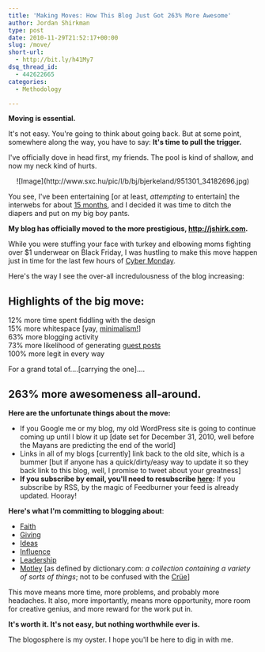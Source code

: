 ```yaml
---
title: 'Making Moves: How This Blog Just Got 263% More Awesome'
author: Jordan Shirkman
type: post
date: 2010-11-29T21:52:17+00:00
slug: /move/
short-url:
  - http://bit.ly/h41My7
dsq_thread_id:
  - 442622665
categories:
  - Methodology

---
```

**Moving is essential.**

It's not easy. You're going to think about going back. But at some point, somewhere along the way, you have to say: **It's time to pull the trigger.**

I've officially dove in head first, my friends. The pool is kind of shallow, and now my neck kind of hurts.

<p style="text-align: center;">
  ![Image](http://www.sxc.hu/pic/l/b/bj/bjerkeland/951301_34182696.jpg)
</p>

You see, I've been entertaining [or at least, _attempting_ to entertain] the interwebs for about [15 months](https://jshirk.com/blog/2009/08/this-is-why-i-blog), and I decided it was time to ditch the diapers and put on my big boy pants.

**My blog has officially moved to the more prestigious, <http://jshirk.com>.** 

While you were stuffing your face with turkey and elbowing moms fighting over $1 underwear on Black Friday, I was hustling to make this move happen just in time for the last few hours of [Cyber Monday](http://en.wikipedia.org/wiki/Cyber_Monday).

Here's the way I see the over-all incredulousness of the blog increasing:

## Highlights of the big move:

12% more time spent fiddling with the design  
15% more whitespace [yay, [minimalism!](http://mnmlist.com/)]  
63% more blogging activity  
73% more likelihood of generating [guest posts](https://jshirk.com/blog/guest)  
100% more legit in every way

For a grand total of&#8230;.[carrying the one]&#8230;.

## 263% more awesomeness all-around.

**Here are the unfortunate things about the move:**

  * If you Google me or my blog, my old WordPress site is going to continue coming up until I blow it up [date set for December 31, 2010, well before the Mayans are predicting the end of the world]
  * Links in all of my blogs [currently] link back to the old site, which is a bummer [but if anyone has a quick/dirty/easy way to update it so they back link to this blog, well, I promise to tweet about your greatness]
  * **If you subscribe by email, you'll need to resubscribe [here](http://feedburner.google.com/fb/a/mailverify?uri=ThePointOfImpact):** If you subscribe by RSS, by the magic of Feedburner your feed is already updated. Hooray!

**Here's what I'm committing to blogging about**:

  * [Faith](https://jshirk.com/blog/2009/09/radical-love/)
  * [Giving](https://jshirk.com/blog/2010/11/water/)
  * [Ideas](https://jshirk.com/blog/2009/11/11-reasons-to-share-your-ideas/)
  * [Influence](https://jshirk.com/blog/2010/02/its-time-to-start-smoking/)
  * [Leadership](https://jshirk.com/blog/2009/09/attitude-reflects-leadership-captain/)
  * [Motley](https://jshirk.com/blog/2010/06/like-ruins/) [as defined by dictionary.com: _a collection containing a variety of sorts of things_; not to be confused with the [Crüe](http://en.wikipedia.org/wiki/M%C3%B6tley_Cr%C3%BCe)]



This move means more time, more problems, and probably more headaches. It also, more importantly, means more opportunity, more room for creative genius, and more reward for the work put in.

**It's worth it. It's not easy, but nothing worthwhile ever is.**

The blogosphere is my oyster. I hope you'll be here to dig in with me.
